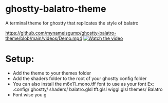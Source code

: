 # ghostty-balatro-theme

A terminal theme for ghostty that replicates the style of balatro

https://github.com/mynameisgump/ghostty-balatro-theme/blob/main/videos/Demo.mp4
[![Watch the video](https://github.com/mynameisgump/ghostty-balatro-theme/blob/main/videos/Thumbnail.png?raw=true)](https://github.com/mynameisgump/ghostty-balatro-theme/raw/refs/heads/main/videos/Demo.mp4)
# Setup:

- Add the theme to your themes folder
- Add the shaders folder to the root of your ghostty config folder
- You can also install the m6x11_mono.tff font to use as your font
  Ex:
  .config/
  ghostty/
  shaders/
  balatro.glsl
  tft.glsl
  wiggl.glsl
  themes/
  Balatro
- Font wise you g
